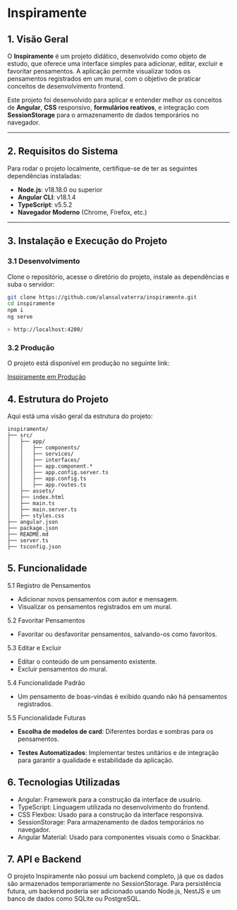 # **Inspiramente**

## **1. Visão Geral**

O **Inspiramente** é um projeto didático, desenvolvido como objeto de estudo, que oferece uma interface simples para adicionar, editar, excluir e favoritar pensamentos. A aplicação permite visualizar todos os pensamentos registrados em um mural, com o objetivo de praticar conceitos de desenvolvimento frontend.

Este projeto foi desenvolvido para aplicar e entender melhor os conceitos de **Angular**, **CSS** responsivo, **formulários reativos**, e integração com **SessionStorage** para o armazenamento de dados temporários no navegador.

---

## **2. Requisitos do Sistema**
Para rodar o projeto localmente, certifique-se de ter as seguintes dependências instaladas:
- **Node.js**: v18.18.0 ou superior
- **Angular CLI**: v18.1.4
- **TypeScript**: v5.5.2
- **Navegador Moderno** (Chrome, Firefox, etc.)

---

## **3. Instalação e Execução do Projeto**
### 3.1 Desenvolvimento
Clone o repositório, acesse o diretório do projeto, instale as dependências e suba o servidor:

```bash
git clone https://github.com/alansalvaterra/inspiramente.git
cd inspiramente
npm i
ng serve

> http://localhost:4200/
```

### 3.2 Produção
O projeto está disponível em produção no seguinte link:

[Inspiramente em Produção](https://inspiramente.vercel.app/home)

## **4. Estrutura do Projeto**
Aqui está uma visão geral da estrutura do projeto:
```
inspiramente/
├── src/
│   ├── app/
│   │   ├── components/       
│   │   ├── services/        
│   │   ├── interfaces/      
│   │   ├── app.component.*
│   │   ├── app.config.server.ts	
│   │   ├── app.config.ts	
│   │   ├── app.routes.ts	
│   ├── assets/              
│   ├── index.html         
│   ├── main.ts              
│   ├── main.server.ts              
│   ├── styles.css             
├── angular.json            
├── package.json             
├── README.md                 
├── server.ts
├── tsconfig.json
```

## **5. Funcionalidade**
5.1 Registro de Pensamentos
- Adicionar novos pensamentos com autor e mensagem.
- Visualizar os pensamentos registrados em um mural.

5.2 Favoritar Pensamentos

- Favoritar ou desfavoritar pensamentos, salvando-os como favoritos.

5.3 Editar e Excluir

- Editar o conteúdo de um pensamento existente.
- Excluir pensamentos do mural.

5.4 Funcionalidade Padrão

- Um pensamento de boas-vindas é exibido quando não há pensamentos registrados.

5.5 Funcionalidade Futuras

- **Escolha de modelos de card**: Diferentes bordas e sombras para os pensamentos.

- **Testes Automatizados**: Implementar testes unitários e de integração para garantir a qualidade e estabilidade da aplicação.


## **6. Tecnologias Utilizadas**
- Angular: Framework para a construção da interface de usuário.
- TypeScript: Linguagem utilizada no desenvolvimento do frontend.
- CSS Flexbox: Usado para a construção da interface responsiva.
- SessionStorage: Para armazenamento de dados temporários no navegador.
- Angular Material: Usado para componentes visuais como o Snackbar.


## **7. API e Backend**

O projeto Inspiramente não possui um backend completo, já que os dados são armazenados temporariamente no SessionStorage. Para persistência futura, um backend poderia ser adicionado usando Node.js, NestJS e um banco de dados como SQLite ou PostgreSQL.

